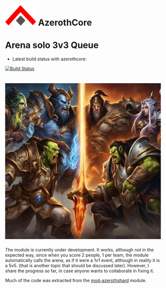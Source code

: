 # ![logo](https://raw.githubusercontent.com/azerothcore/azerothcore.github.io/master/images/logo-github.png) AzerothCore

# Arena solo 3v3 Queue

- Latest build status with azerothcore:

[![Build Status](https://github.com/pangolp/mod-arena-3v3-solo-queue/workflows/core-build/badge.svg)](https://github.com/pangolp/mod-arena-3v3-solo-queue)

# ![mod-arena-3v3-solo-queue](https://github.com/azerothcore/mod-arena-3v3-solo-queue/blob/master/icon.png?raw=true)

The module is currently under development. It works, although not in the expected way, since when you score 2 people, 1 per team, the module automatically calls the arena, as if it were a 1v1 event, although in reality it is a 5v5. (that is another topic that should be discussed later). However, I share the progress so far, in case anyone wants to collaborate in fixing it.

Much of the code was extracted from the [mod-azerothshard](https://github.com/azerothcore/mod-azerothshard) module.
